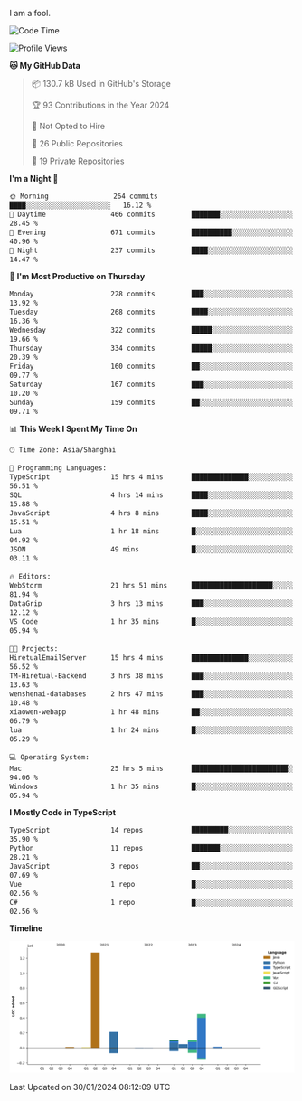 I am a fool.

<!--START_SECTION:waka-->
![Code Time](http://img.shields.io/badge/Code%20Time-1%2C163%20hrs%2032%20mins-blue)

![Profile Views](http://img.shields.io/badge/Profile%20Views-0-blue)

**🐱 My GitHub Data** 

> 📦 130.7 kB Used in GitHub's Storage 
 > 
> 🏆 93 Contributions in the Year 2024
 > 
> 🚫 Not Opted to Hire
 > 
> 📜 26 Public Repositories 
 > 
> 🔑 19 Private Repositories 
 > 
**I'm a Night 🦉** 

```text
🌞 Morning                264 commits         ████░░░░░░░░░░░░░░░░░░░░░   16.12 % 
🌆 Daytime                466 commits         ███████░░░░░░░░░░░░░░░░░░   28.45 % 
🌃 Evening                671 commits         ██████████░░░░░░░░░░░░░░░   40.96 % 
🌙 Night                  237 commits         ████░░░░░░░░░░░░░░░░░░░░░   14.47 % 
```
📅 **I'm Most Productive on Thursday** 

```text
Monday                   228 commits         ███░░░░░░░░░░░░░░░░░░░░░░   13.92 % 
Tuesday                  268 commits         ████░░░░░░░░░░░░░░░░░░░░░   16.36 % 
Wednesday                322 commits         █████░░░░░░░░░░░░░░░░░░░░   19.66 % 
Thursday                 334 commits         █████░░░░░░░░░░░░░░░░░░░░   20.39 % 
Friday                   160 commits         ██░░░░░░░░░░░░░░░░░░░░░░░   09.77 % 
Saturday                 167 commits         ███░░░░░░░░░░░░░░░░░░░░░░   10.20 % 
Sunday                   159 commits         ██░░░░░░░░░░░░░░░░░░░░░░░   09.71 % 
```


📊 **This Week I Spent My Time On** 

```text
🕑︎ Time Zone: Asia/Shanghai

💬 Programming Languages: 
TypeScript               15 hrs 4 mins       ██████████████░░░░░░░░░░░   56.51 % 
SQL                      4 hrs 14 mins       ████░░░░░░░░░░░░░░░░░░░░░   15.88 % 
JavaScript               4 hrs 8 mins        ████░░░░░░░░░░░░░░░░░░░░░   15.51 % 
Lua                      1 hr 18 mins        █░░░░░░░░░░░░░░░░░░░░░░░░   04.92 % 
JSON                     49 mins             █░░░░░░░░░░░░░░░░░░░░░░░░   03.11 % 

🔥 Editors: 
WebStorm                 21 hrs 51 mins      ████████████████████░░░░░   81.94 % 
DataGrip                 3 hrs 13 mins       ███░░░░░░░░░░░░░░░░░░░░░░   12.12 % 
VS Code                  1 hr 35 mins        █░░░░░░░░░░░░░░░░░░░░░░░░   05.94 % 

🐱‍💻 Projects: 
HiretualEmailServer      15 hrs 4 mins       ██████████████░░░░░░░░░░░   56.52 % 
TM-Hiretual-Backend      3 hrs 38 mins       ███░░░░░░░░░░░░░░░░░░░░░░   13.63 % 
wenshenai-databases      2 hrs 47 mins       ███░░░░░░░░░░░░░░░░░░░░░░   10.48 % 
xiaowen-webapp           1 hr 48 mins        ██░░░░░░░░░░░░░░░░░░░░░░░   06.79 % 
lua                      1 hr 24 mins        █░░░░░░░░░░░░░░░░░░░░░░░░   05.29 % 

💻 Operating System: 
Mac                      25 hrs 5 mins       ████████████████████████░   94.06 % 
Windows                  1 hr 35 mins        █░░░░░░░░░░░░░░░░░░░░░░░░   05.94 % 
```

**I Mostly Code in TypeScript** 

```text
TypeScript               14 repos            █████████░░░░░░░░░░░░░░░░   35.90 % 
Python                   11 repos            ███████░░░░░░░░░░░░░░░░░░   28.21 % 
JavaScript               3 repos             ██░░░░░░░░░░░░░░░░░░░░░░░   07.69 % 
Vue                      1 repo              █░░░░░░░░░░░░░░░░░░░░░░░░   02.56 % 
C#                       1 repo              █░░░░░░░░░░░░░░░░░░░░░░░░   02.56 % 
```



**Timeline**

![Lines of Code chart](https://raw.githubusercontent.com/VeejaLiu/VeejaLiu/master/assets/bar_graph.png)


 Last Updated on 30/01/2024 08:12:09 UTC
<!--END_SECTION:waka-->
